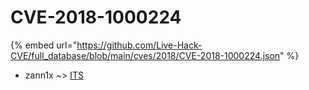 # CVE-2018-1000224
{% embed url="https://github.com/Live-Hack-CVE/full_database/blob/main/cves/2018/CVE-2018-1000224.json" %}

* zann1x ~> [ITS](https://www.alice-snow.ru/2018/database/cve-2018-1000224/its-zann1x)